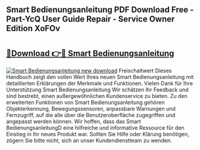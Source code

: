 ## Smart Bedienungsanleitung PDF Download Free - Part-YcQ User Guide Repair - Service Owner Edition XoFOv

# <h2><a href="http://df4qsmn.blite.top/?on=Smart+Bedienungsanleitung">🔗Download 👉🔴 Smart Bedienungsanleitung</a></h2>

[![Smart Bedienungsanleitung new download](https://i.imgur.com/lujVjoI.png)](http://df4qsmn.blite.top/?on=Smart+Bedienungsanleitung)
Freischaltwert Dieses Handbuch zeigt den vollen Wert Ihres neuen Smart Bedienungsanleitung mit detaillierten Erklärungen der Merkmale und Funktionen. Vielen Dank für Ihre Unterstützung Smart Bedienungsanleitung Wir schätzen Ihr Feedback und sind bestrebt, einen außergewöhnlichen Kundenservice zu bieten. Zu den erweiterten Funktionen von Smart Bedienungsanleitung gehören Objekterkennung, Bewegungssensoren, anpassbare Warnungen und Fernzugriff, auf die alle über die Benutzeroberfläche zugegriffen und angepasst werden können. Wir hoffen, dass das Smart BedienungsanleitungD eine hilfreiche und informative Ressource für den Einstieg in Ihr neues Produkt war. Sollten Sie Hilfe oder Klärung benötigen, zögern Sie bitte nicht, sich an unser Kundendienstteam zu wenden.

